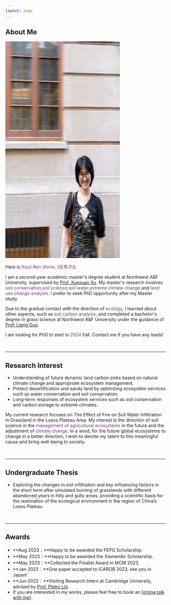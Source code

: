 ```yaml
---
layout: page
---
```


## About Me

<img src="images/anne.jpg" class="floatpic" width="360" height="680">

Here is <font color="#743481">Xiuzi Ren (Anne, [任秀子]</font>).

I am a second-year academic master's degree student at Northwest A&F University, supervised by [Prof. Xuexuan Xu](https://www.researchgate.net/profile/Xu-Xuexuan). My master's research involves <font color="#743481">soil conservation</font>,<font color="#743481">soil science</font>,<font color="#743481">soil water</font>,<font color="#743481">extreme climate change</font> and <font color="#743481">land use change analysis</font>. I prefer to seek PhD opportunity after my Master study.

Due to the gradual contact with the direction of <font color="#743481">ecology</font>, I learned about other aspects, such as <font color="#743481">soil carbon analysis</font>, and completed a bachelor's degree in grass science at Northwest A&F University under the guidance of  [Prof. Liang Guo](https://www.researchgate.net/profile/Liang-Guo-26).

I am looking for PhD to start in <font color="#743481">2024</font> Fall. Contact me if you have any leads!

<br>


---

## Research Interest

- Understanding of future dynamic land carbon sinks based on natural climate change and appropriate ecosystem management.
- Protect desertification and sandy land by optimizing ecosystem services such as water conservation and soil conservation.
- Long-term responses of ecosystem services such as soil conservation and carbon storage to extreme climates.

My current research focuses on The Effect of Fire on Soil Water Infiltration in Grassland in the Loess Plateau Area. My interest is the direction of soil science in the <font color="#743481">management of agricultural ecosystems</font> in the future and the adjustment of <font color="#743481">climate change</font>. In a word, for the future global ecosystems to change in a better direction, I wish to devote my talent to this meaningful cause and bring well-being to society.

<br>

---

## Undergraduate Thesis


- Exploring the changes in soil infiltration and key influencing factors in the short term after simulated burning of grasslands with different abandoned years in hilly and gully areas, providing a scientific basis for the restoration of the ecological environment in the region of China’s Loess Plateau.

<br>

---

## Awards

- **Aug 2023：**Happy to be awarded the FEPG Scholarship.
- **May 2023：**Happy to be awarded the XiamenAir Scholarship.
- **May 2023：**Collected the Finalist Award in MCM 2023.
- **Jan 2023：**One paper accepted to ICAROB 2023, see you in Japan!
- **Jun 2022：**Visiting Research Intern at Cambridge University, advised by [Prof. Pietro Liò](https://www.cl.cam.ac.uk/~pl219/ ).
- If you are interested in my works, please feel free to book an [[online talk with me](https://calendly.com/lancecai/meet-with-lance)].